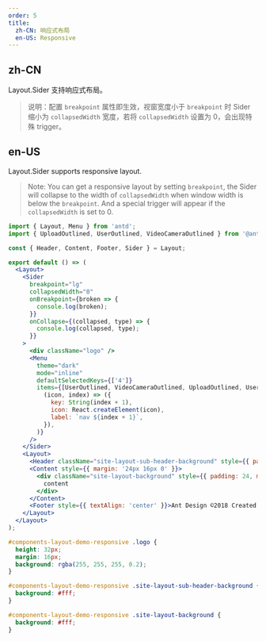 ```yaml
---
order: 5
title:
  zh-CN: 响应式布局
  en-US: Responsive
---
```


## zh-CN

Layout.Sider 支持响应式布局。

> 说明：配置 `breakpoint` 属性即生效，视窗宽度小于 `breakpoint` 时 Sider 缩小为 `collapsedWidth` 宽度，若将 `collapsedWidth` 设置为 0，会出现特殊 trigger。

## en-US

Layout.Sider supports responsive layout.

> Note: You can get a responsive layout by setting `breakpoint`, the Sider will collapse to the width of `collapsedWidth` when window width is below the `breakpoint`. And a special trigger will appear if the `collapsedWidth` is set to 0.

```jsx
import { Layout, Menu } from 'antd';
import { UploadOutlined, UserOutlined, VideoCameraOutlined } from '@ant-design/icons';

const { Header, Content, Footer, Sider } = Layout;

export default () => (
  <Layout>
    <Sider
      breakpoint="lg"
      collapsedWidth="0"
      onBreakpoint={broken => {
        console.log(broken);
      }}
      onCollapse={(collapsed, type) => {
        console.log(collapsed, type);
      }}
    >
      <div className="logo" />
      <Menu
        theme="dark"
        mode="inline"
        defaultSelectedKeys={['4']}
        items={[UserOutlined, VideoCameraOutlined, UploadOutlined, UserOutlined].map(
          (icon, index) => ({
            key: String(index + 1),
            icon: React.createElement(icon),
            label: `nav ${index + 1}`,
          }),
        )}
      />
    </Sider>
    <Layout>
      <Header className="site-layout-sub-header-background" style={{ padding: 0 }} />
      <Content style={{ margin: '24px 16px 0' }}>
        <div className="site-layout-background" style={{ padding: 24, minHeight: 360 }}>
          content
        </div>
      </Content>
      <Footer style={{ textAlign: 'center' }}>Ant Design ©2018 Created by Ant UED</Footer>
    </Layout>
  </Layout>
);
```

```css
#components-layout-demo-responsive .logo {
  height: 32px;
  margin: 16px;
  background: rgba(255, 255, 255, 0.2);
}

#components-layout-demo-responsive .site-layout-sub-header-background {
  background: #fff;
}

#components-layout-demo-responsive .site-layout-background {
  background: #fff;
}
```

<style>
  [data-theme="dark"] .site-layout-sub-header-background {
    background: #141414;
  }
</style>
